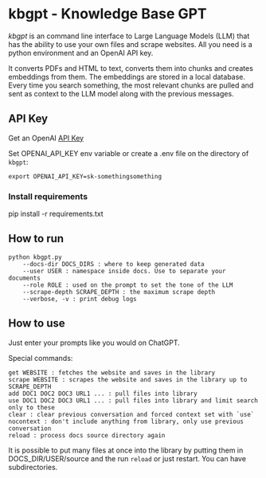 # kbgpt - Knowledge Base GPT

*kbgpt* is an command line interface to Large Language Models (LLM) that has the ability to use your own files and scrape websites. All you need is a python environment and an OpenAI API key.

It converts PDFs and HTML to text, converts them into chunks and creates embeddings from them. The embeddings are stored in a local database. Every time you search something, the most relevant chunks are pulled and sent as context to the LLM model along with the previous messages.

## API Key
Get an OpenAI [API Key](https://help.openai.com/en/articles/4936850-where-do-i-find-my-secret-api-key)

Set OPENAI_API_KEY env variable or create a .env file on the directory of `kbgpt`:
```
export OPENAI_API_KEY=sk-somethingsomething
```

### Install requirements
pip install -r requirements.txt 

## How to run
```
python kbgpt.py 
    --docs-dir DOCS_DIRS : where to keep generated data
    --user USER : namespace inside docs. Use to separate your documents
    --role ROLE : used on the prompt to set the tone of the LLM
    --scrape-depth SCRAPE_DEPTH : the maximum scrape depth
    --verbose, -v : print debug logs
```

## How to use
Just enter your prompts like you would on ChatGPT.

Special commands:
```
get WEBSITE : fetches the website and saves in the library
scrape WEBSITE : scrapes the website and saves in the library up to SCRAPE_DEPTH
add DOC1 DOC2 DOC3 URL1 ... : pull files into library 
use DOC1 DOC2 DOC3 URL1 ... : pull files into library and limit search only to these
clear : clear previous conversation and forced context set with `use`
nocontext : don't include anything from library, only use previous conversation
reload : process docs source directory again
```

It is possible to put many files at once into the library by putting them in DOCS_DIR/USER/source and the run `reload` or just restart. You can have subdirectories.
